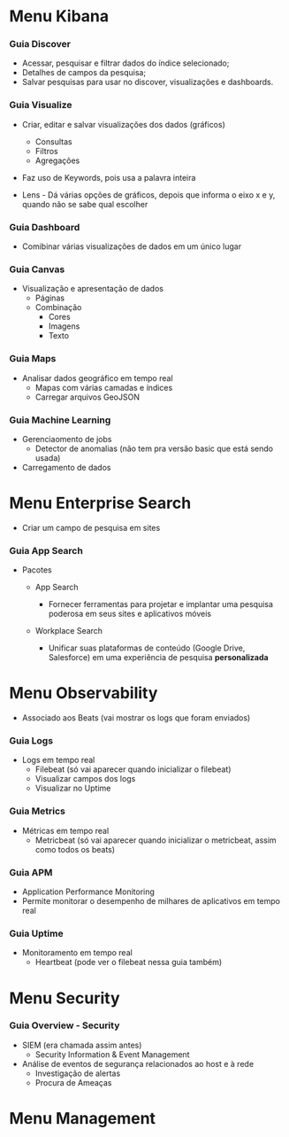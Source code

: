 # Menu Kibana

### Guia Discover

- Acessar, pesquisar e filtrar dados do índice selecionado;
- Detalhes de campos da pesquisa;
- Salvar pesquisas para usar no discover, visualizações e dashboards.

### Guia Visualize

- Criar, editar e salvar visualizações dos dados (gráficos)
  - Consultas
  - Filtros
  - Agregações
 
- Faz uso de Keywords, pois usa a palavra inteira
- Lens - Dá várias opções de gráficos, depois que informa o eixo x e y, quando não se sabe qual escolher

### Guia Dashboard

- Comibinar várias visualizações de dados em um único lugar

### Guia Canvas

- Visualização e apresentação de dados
  - Páginas
  - Combinação
    - Cores
    - Imagens
    - Texto
   
### Guia Maps

- Analisar dados geográfico em tempo real
  - Mapas com várias camadas e índices
  - Carregar arquivos GeoJSON

### Guia Machine Learning
- Gerenciaomento de jobs
  - Detector de anomalias (não tem pra versão basic que está sendo usada)
- Carregamento de dados

# Menu Enterprise Search

- Criar um campo de pesquisa em sites

### Guia App Search

- Pacotes
  - App Search
    - Fornecer ferramentas para projetar e implantar uma pesquisa poderosa em seus sites e aplicativos móveis
   
  - Workplace Search
    - Unificar suas plataformas de conteúdo (Google Drive, Salesforce) em uma experiência de pesquisa **personalizada**

# Menu Observability

- Associado aos Beats (vai mostrar os logs que foram enviados)

### Guia Logs
- Logs em tempo real
  - Filebeat (só vai aparecer quando inicializar o filebeat)
  - Visualizar campos dos logs
  - Visualizar no Uptime

### Guia Metrics
- Métricas em tempo real
  - Metricbeat (só vai aparecer quando inicializar o metricbeat, assim como todos os beats)
 
### Guia APM
- Application Performance Monitoring
- Permite monitorar o desempenho de milhares de aplicativos em tempo real

### Guia Uptime
- Monitoramento em tempo real
  - Heartbeat (pode ver o filebeat nessa guia também)
 
# Menu Security

### Guia Overview - Security

- SIEM (era chamada assim antes)
  - Security Information & Event Management
- Análise de eventos de segurança relacionados ao host e à rede
  - Investigação de alertas
  - Procura de Ameaças
 
# Menu Management
